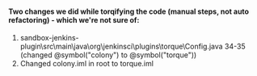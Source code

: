 #### Two changes we did while torqifying the code (manual steps, not auto refactoring) - which we're not sure of:
1. sandbox-jenkins-plugin\src\main\java\org\jenkinsci\plugins\torque\Config.java
34-35 (changed @symbol("colony") to @symbol("torque"))
1. Changed colony.iml in root to torque.iml
